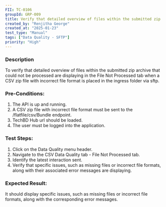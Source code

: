 ```yaml
---
FII: TC-0106
groupId: GRP-009
title: Verify that detailed overview of files within the submitted zip archive that could not be processed are displaying in the File Not Processed tab when a CSV zip file with incorrect file format is placed in the ingress folder via sftp
created_by: "Renjitha George"
created_at: "2025-01-23"
test_type: "Manual"
tags: ["Data Quality - SFTP"]
priority: "High"
---
```


### Description

To verify that detailed overview of files within the submitted zip archive that
could not be processed are displaying in the File Not Processed tab when a CSV
zip file with incorrect file format is placed in the ingress folder via sftp.

### Pre-Conditions:

1. The API is up and running.
2. A CSV zip file with incorrect file format must be sent to the
   /flatfile/csv/Bundle endpoint.
3. TechBD Hub url should be loaded.
4. The user must be logged into the application.

### Test Steps:

1. Click on the Data Quality menu header.
2. Navigate to the CSV Data Quality tab - File Not Processed tab.
3. Identify the latest interaction sent.
4. Verify that specific issues, such as missing files or incorrect file formats,
   along with their associated error messages are displaying.

### Expected Result:

It should display specific issues, such as missing files or incorrect file
formats, along with the corresponding error messages.

